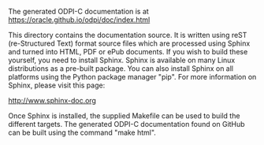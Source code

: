 The generated ODPI-C documentation is at
https://oracle.github.io/odpi/doc/index.html

This directory contains the documentation source. It is written using reST
(re-Structured Text) format source files which are processed using Sphinx and
turned into HTML, PDF or ePub documents. If you wish to build these yourself,
you need to install Sphinx. Sphinx is available on many Linux distributions as
a pre-built package. You can also install Sphinx on all platforms using the
Python package manager "pip". For more information on Sphinx, please visit this
page:

http://www.sphinx-doc.org

Once Sphinx is installed, the supplied Makefile can be used to build the
different targets. The generated ODPI-C documentation found on GitHub can be
built using the command "make html".

